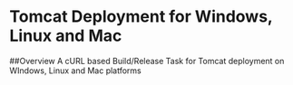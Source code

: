 # Tomcat Deployment for Windows, Linux and Mac

##Overview
A cURL based Build/Release Task for Tomcat deployment on WIndows, Linux and Mac platforms



